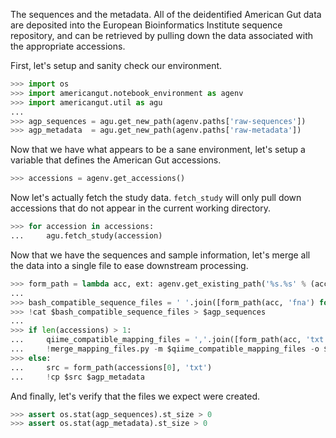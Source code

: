 The sequences and the metadata. All of the deidentified American Gut data are deposited into the European Bioinformatics Institute sequence repository, and can be retrieved by pulling down the data associated with the appropriate accessions.

First, let's setup and sanity check our environment.

```python
>>> import os
>>> import americangut.notebook_environment as agenv
>>> import americangut.util as agu
...
>>> agp_sequences = agu.get_new_path(agenv.paths['raw-sequences'])
>>> agp_metadata  = agu.get_new_path(agenv.paths['raw-metadata'])
```

Now that we have what appears to be a sane environment, let's setup a variable that defines the American Gut accessions.

```python
>>> accessions = agenv.get_accessions()
```

Now let's actually fetch the study data. `fetch_study` will only pull down accessions that do not appear in the current working directory.

```python
>>> for accession in accessions:
...     agu.fetch_study(accession)
```

Now that we have the sequences and sample information, let's merge all the data into a single file to ease downstream processing.

```python
>>> form_path = lambda acc, ext: agenv.get_existing_path('%s.%s' % (acc, ext))
...
>>> bash_compatible_sequence_files = ' '.join([form_path(acc, 'fna') for acc in accessions])
>>> !cat $bash_compatible_sequence_files > $agp_sequences
...
>>> if len(accessions) > 1:
...     qiime_compatible_mapping_files = ','.join([form_path(acc, 'txt') for acc in accessions])
...     !merge_mapping_files.py -m $qiime_compatible_mapping_files -o $agp_metadata
>>> else:
...     src = form_path(accessions[0], 'txt')
...     !cp $src $agp_metadata
```

And finally, let's verify that the files we expect were created.

```python
>>> assert os.stat(agp_sequences).st_size > 0
>>> assert os.stat(agp_metadata).st_size > 0
```
